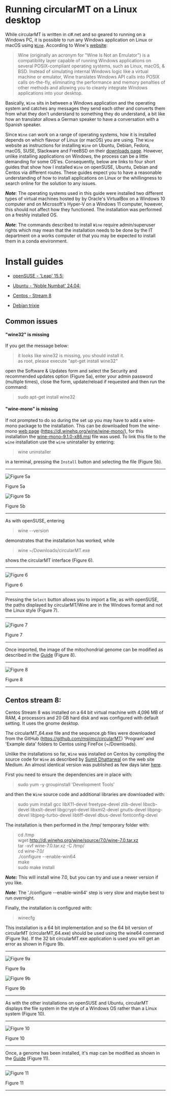 # Running circularMT on a Linux desktop

While circularMT is written in  c#.net and so geared to running on a Windows PC, it is possible to run any Windows application on Linux or macOS using [```Wine```](https://www.winehq.org/). According to Wine's [website](https://www.winehq.org): 
> Wine (originally an acronym for "Wine Is Not an Emulator") is a compatibility layer capable of running Windows applications on several POSIX-compliant operating systems, such as Linux, macOS, & BSD. Instead of simulating internal Windows logic like a virtual machine or emulator, Wine translates Windows API calls into POSIX calls on-the-fly, eliminating the performance and memory penalties of other methods and allowing you to cleanly integrate Windows applications into your desktop.

Basically, ```Wine``` sits in between a Windows application and the operating system and catches any messages they send each other and converts them from what they don't understand to something they do understand, a bit like how an translator allows a German speaker to have a conversation with a Spanish speaker. 

Since ```Wine``` can work on a range of operating systems, how it is installed depends on which flavour of Linux (or macOS) you are using. The ```Wine``` website as instructions for installing ```Wine``` on Ubuntu, Debian, Fedora, macOS, SUSE, Slackware and FreeBSD on their [downloads page](https://wiki.winehq.org/Download). However, unlike installing applications on Windows, the process can be a little demanding for some OS'es. Consequently, below are links to four short guides that show how I installed ```Wine``` on openSUSE, Ubuntu, Debian and Centos via different routes. These guides expect you to have a reasonable understanding of how to install applications on Linux or the whillingness to search online for the solution to any issues.

***Note***: The operating systems used in this guide were installed two different types of virtual machines hosted by by Oracle's VirtualBox on a Windows 10 computer and on Microsoft's Hyper-V on a Windows 11 computer, however, this should not affect how they functioned. The installation was performed on a freshly installed OS.

***Note***: The commands described to install ```Wine``` require admin/superuser rights which may mean that the installation needs to be done by the IT department on a works computer ot that you may be expected to install them in a conda environment. 

# Install guides 

* [openSUSE - 'Leap' 15.5:](openSUSE.md)

* [Ubuntu - 'Noble Numbat' 24.04:](ubuntu.md)

* [Centos - Stream 8](centos_8.md)

* [Debian trixie](debian.md)

## Common issues

#### "wine32" is missing

If you get the message below:

> it looks like wine32 is missing, you should install it.  
as root, please execute "apt-get install wine32"

open the Software & Updates form and select the Security and recommended updates option (Figure 5a), enter your admin password (multiple times), close the form, update/reload if requested and then run the command:

> sudo apt-get install wine32

#### "wine-mono" is missing

If not prompted to do so during the set up you may have to add a wine-mono package to the installation. This can be downloaded from the wine-mono [web page](https://dl.winehq.org/wine/wine-mono/) (https://dl.winehq.org/wine/wine-mono/), for this installation the [wine-mono-9.1.0-x86.msi](https://dl.winehq.org/wine/wine-mono/9.1.0/wine-mono-9.1.0-x86.msi) file was used. To link this file to the ```wine``` installation use the ```wine``` uninstaller by entering:

> wine uninstaller   

in a terminal, pressing the ```Install``` button and selecting the file (Figure 5b).

<hr />

![Figure 5a](images/ubuntu_figure1b.jpg)

Figure 5a

![Figure 5b](images/ubuntu_figure1.jpg)

Figure 5b

<hr />

As with openSUSE, entering 

> wine --version 

demonstrates that the installation has worked, while

> wine ~/Downloads/circularMT.exe 

shows the circularMT interface (Figure 6).

<hr />

![Figure 6](images/ubuntu_figure2.jpg)

Figure 6

<hr />

Pressing the ```Select``` button allows you to import a file, as with openSUSE, the paths displayed by circularMT/Wine are in the Windows format and not the Linux style (Figure 7).

<hr />

![Figure 7](images/ubuntu_figure3.jpg)

Figure 7

<hr />

Once imported, the image of the mitochondrial genome can be modified as described in the [Guide](../Guide/README.md) (Figure 8).

<hr />

![Figure 8](images/ubuntu_24.04_noble_Ubuntu-GNOME.jpg)

Figure 8

<hr />

## Centos stream 8:

Centos Stream 8 was installed on a 64 bit virtual machine with 4,096 MB of RAM, 4 processors and 20 GB hard disk and was configured with default setting. It uses the gnome desktop.

The circularMT_64.exe file and the sequence.gb files were downloaded from the GitHub (https://github.com/msjimc/circularMT) 'Program' and 'Example data' folders to Centos using FireFox (~/Downloads). 

Unlike the installations so far, ```Wine``` was installed on Centos by compiling the source code for ```Wine``` as described by [Sumit Dhattarwal](https://medium.com/@sumitdhattarwal4444/running-windows-applications-and-games-on-centos-rhel-with-wine-9784a53cd8f7) on the web site Medium. An almost identical version was published as few days later [here](https://medium.com/@pateriyadeepali1008/running-windows-apps-and-games-on-centos-rhel-with-wine-c82e9d383603). 

First you need to ensure the dependencies are in place with:

> sudo yum -y groupinstall 'Development Tools'
 
 and then the ```Wine``` source code and additional libraries are downloaded with: 

 > sudo yum install gcc libX11-devel freetype-devel zlib-devel libxcb-devel libxslt-devel libgcrypt-devel libxml2-devel gnutls-devel libpng-devel libjpeg-turbo-devel libtiff-devel dbus-devel fontconfig-devel

The installation is then performed in the /tmp/ temporary folder with:

> cd /tmp  
wget http://dl.winehq.org/wine/source/7.0/wine-7.0.tar.xz  
tar -xvf wine-7.0.tar.xz -C /tmp/  
cd wine-7.0/  
./configure --enable-win64  
make  
sudo make install  

***Note:*** This will install wine 7.0, but you can try and use a newer version if you like.

***Note***: The './configure --enable-win64' step is very slow and maybe best to run overnight. 

Finally, the installation is configured with:

> winecfg

This installation is a 64 bit implementation and so the 64 bit version of circularMT (circularMT_64.exe) should be used using the wine64 command (Figure 9a). If the 32 bit circularMT.exe application is used you will get an error as shown in Figure 9b.

<hr />

![Figure 9a](images/centos_figure1.jpg)

Figure 9a

![Figure 9b](images/centos_figure2.jpg)

Figure 9b

<hr />

As with the other installations on openSUSE and Ubuntu, circularMT displays the file system in the style of a Windows OS rather than a Linux system (Figure 10).

<hr /> 

![Figure 10](images/centos_figure3.jpg)

Figure 10

<hr />

Once, a genome has been installed, it's map can be modified as shown in the [Guide](../Guide/README.md) (Figure 11).

<hr />

![Figure 11](images/centos_figure4.jpg)

Figure 11

<hr />
